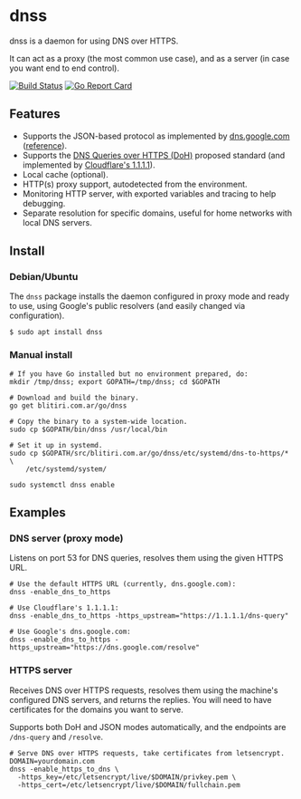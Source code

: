 
# dnss

dnss is a daemon for using DNS over HTTPS.

It can act as a proxy (the most common use case), and as a server (in case you
want end to end control).


[![Build Status](https://travis-ci.org/albertito/dnss.svg?branch=master)](https://travis-ci.org/albertito/dnss)
[![Go Report Card](https://goreportcard.com/badge/github.com/albertito/dnss)](https://goreportcard.com/report/github.com/albertito/dnss)


## Features

* Supports the JSON-based protocol as implemented by
  [dns.google.com](https://dns.google.com)
  ([reference](https://developers.google.com/speed/public-dns/docs/dns-over-https)).
* Supports the [DNS Queries over HTTPS
  (DoH)](https://tools.ietf.org/html/draft-ietf-doh-dns-over-https) proposed
  standard (and implemented by [Cloudflare's 1.1.1.1](https://1.1.1.1/)).
* Local cache (optional).
* HTTP(s) proxy support, autodetected from the environment.
* Monitoring HTTP server, with exported variables and tracing to help
  debugging.
* Separate resolution for specific domains, useful for home networks with
  local DNS servers.


## Install

### Debian/Ubuntu

The `dnss` package installs the daemon configured in proxy mode and ready to
use, using Google's public resolvers (and easily changed via configuration).

```
$ sudo apt install dnss
```


### Manual install

```
# If you have Go installed but no environment prepared, do:
mkdir /tmp/dnss; export GOPATH=/tmp/dnss; cd $GOPATH

# Download and build the binary.
go get blitiri.com.ar/go/dnss

# Copy the binary to a system-wide location.
sudo cp $GOPATH/bin/dnss /usr/local/bin

# Set it up in systemd.
sudo cp $GOPATH/src/blitiri.com.ar/go/dnss/etc/systemd/dns-to-https/* \
	/etc/systemd/system/

sudo systemctl dnss enable
```


## Examples

### DNS server (proxy mode)

Listens on port 53 for DNS queries, resolves them using the given HTTPS URL.

```
# Use the default HTTPS URL (currently, dns.google.com):
dnss -enable_dns_to_https

# Use Cloudflare's 1.1.1.1:
dnss -enable_dns_to_https -https_upstream="https://1.1.1.1/dns-query"

# Use Google's dns.google.com:
dnss -enable_dns_to_https -https_upstream="https://dns.google.com/resolve"
```

### HTTPS server

Receives DNS over HTTPS requests, resolves them using the machine's configured
DNS servers, and returns the replies.  You will need to have certificates for
the domains you want to serve.

Supports both DoH and JSON modes automatically, and the endpoints are
`/dns-query` and `/resolve`.

```
# Serve DNS over HTTPS requests, take certificates from letsencrypt.
DOMAIN=yourdomain.com
dnss -enable_https_to_dns \
  -https_key=/etc/letsencrypt/live/$DOMAIN/privkey.pem \
  -https_cert=/etc/letsencrypt/live/$DOMAIN/fullchain.pem
```

